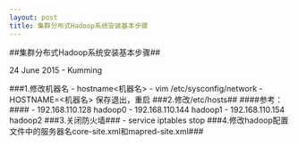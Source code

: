 ```yaml
---
layout: post
title: 集群分布式Hadoop系统安装基本步骤
---
```

##集群分布式Hadoop系统安装基本步骤##
<p class="meta">24 June 2015 - Kumming</p>
###1.修改机器名
- hostname<机器名>
- vim /etc/sysconfig/network
- HOSTNAME=<机器名> 保存退出，重启
###2.修改/etc/hosts##
####参考：####
- 192.168.110.128 hadoop0
- 192.168.110.144 hadoop1
- 192.168.110.154 hadoop2
###3.关闭防火墙###
- service iptables stop
###4.修改hadoop配置文件中的服务器名core-site.xml和mapred-site.xml###